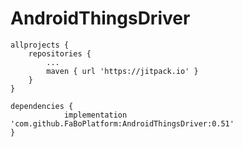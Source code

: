 # AndroidThingsDriver

```
allprojects {
	repositories {
		...
		maven { url 'https://jitpack.io' }
	}
}
```

```
dependencies {
	        implementation 'com.github.FaBoPlatform:AndroidThingsDriver:0.51'
}
```
